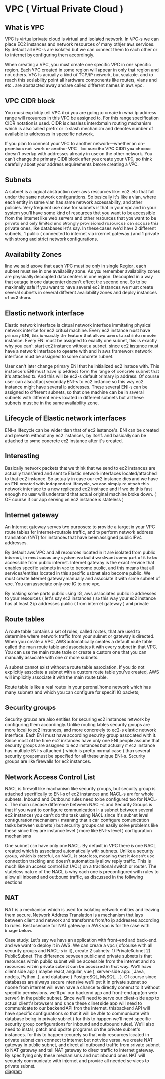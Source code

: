 # VPC ( Virtual Private Cloud )

## What is VPC
VPC is virtual private cloud is virtual and isolated network. In VPC-s we can place EC2 instances and
network resources of many othjer aws services. By default all VPC-s are isolated but we can connect them to each other or to
internet by configuring them accordingly.

When creating a VPC, you must create one specific VPC in one specific region. Each VPC created in some region will appear in
only that region and not others.
VPC is actually a kind of TCP/IP network, but scalable. and to reach this scalability point all hardware components like routers, vlans and etc.. are
abstracted away and are called different names in aws vpc.

## VPC CIDR block 
You must explicitly tell VPC that you are going to create in what ip address range will reosurces in this VPC be assigned to. For this range specification
CIDR notation is used. CIDR is classless interdomain routing mechanism which is also called prefix or ip slash mechanism and denotes number of available
ip addresses in speecific network.

If you plan to connect your VPC to another network—whether an on-premises net- work or another VPC—be sure the VPC CIDR you choose doesn’t overlap with addresses already in use on the other network.
You can’t change the primary CIDR block after you create your VPC, so think carefully about your address requirements before creating a VPC.

## Subnets
A subnet is a logical abstraction over aws resources like: ec2..etc that fall under the same network configurations.
So basically it's like a vlan, where each entity in same vlan has same network accessability, and other policies. Very frequent
use case for subnets is that in your vpc and in your system you'll have some kind of resources that you want to be accessible from the internet
like web servers and other resources that you want to be private and only limited and strongly provisioned resources can access this private ones, like databases let's say.
In these cases we'd have 2 different subnets, 1 public ( connected to internet via internet gateway ) and 1 private with strong and strict network configurations. 

## Availability Zones
line we said above that each VPC must be only in single Region, each subnet must me in one availability zone. As you remember availability zones
are physically decoupled data centers in one region. Decoupled in a way that outage in one datacenter doesn't effect the second one. So to be maximally
safe if you want to have several ec2 instances we must create several subnets in several different availability zones and deploy instances of ec2 there.

## Elastic network interface
Elastic network interface is cirtual network interface immitating physical network interfce for ec2 critual machine.
Every ec2 instance must have primary ENI, this is exactly the feature that allows users to ssh into remote instance. 
Every ENI must be assigned to exactly one subnet, this is exactly why you can't start ec2 instance without a subnet. since ec2 instance must have
a network interface to opearte with and in aws framework network interface must be assigned to some concrete subnet.

User can't later change primary ENI that he initialized ec2 instnce with. This instance's ENI must have ip address form the range
of concrete subnet that it's attached to. And this will be ec2-s default primary ip address. Of course user can also attacj seconday ENI-s to ec2 instance
so this way ec2 instance might have several ip addresses. These several ENI-s can be assigned to different subnets, so that one machine can be in several subnets with
different eni-s located in different subnets but all these subnets must be in the same availability zone.

## Lifecycle of Elastic network interfaces
ENI-s lifecycle can be wider than that of ec2 instance's. ENI can be created and presetn without any ec2 instances, by itself. and basically can be attached
to some concrete ec2 instance after it's created.

## Interesting
Basically network packets that we think that we send to ec2 instances are actually transfered and sent to Elastic network interfaces located/attached to that ec2 instance.
So actually in case our ec2 instance dies and we have an ENI created with independent lifecycle,  we can simply  re attach this network interface to a new replicated ec2 instnace and if we do
this fast enough no user will understand that actual original machine broke down.  ( OF course if our app serving on ec2 instance is stateless )

## Internet gateway
An Internet gateway serves two purposes: to provide a target in your VPC route tables for Internet-routable traffic, and to perform network address translation (NAT) for instances that have been assigned public IPv4 addresses.

By default aws VPC and all resources located in it are isolated from public internet, in most cases any system we build we dwant some part of it to be accessible from public internet.
Internet gateway is the exact service that enables specific subnets in vpc to become public, and this means that all services/entities located in this specific usbnet also become 
public. We must create Internet gateway manually and associate it with some subnet of vpc. You can associate only one IG to one vpc.

By making some parts public using IG, aws associates public ip addresses to your resources ( let's say ec2 instances ) so this way your ec2 instance has at least 2 ip addresses
public ( from internet gateway ) and private

## Route tables
A route table contains a set of rules, called routes, that are used to determine where network traffic from your subnet or gateway is directed.
When you create a VPC, AWS automatically creates a default route table called the main route table and associates it with every subnet in that VPC. You can use the main route table or create a custom one that you can manually associate with one or more subnets.

A subnet cannot exist without a route table association. If you do not explicitly associate a subnet with a custom route table you’ve created, AWS will implicitly associate it with the main route table.

Route table is like a real router in your peronal/home network which has many subnets and which you can configure for specifi IO packets; 

## Security groups
Security groups are also entities for securing ec2 instances network by configuring them accordingly. Unlike routing tables security groups are more local
to ec2 instances,  and more concretely to ec2-s elastic network interface. Each ENI must have according security group associated with it. Since most of the time ec2 instances
have only one ENI people assume that security groups are assigned to ec2 instances but actually if ec2 instance has multiple ENI-s attached ( which is pretty normal case ) than several security groupsmust be specified for all these unique ENI-s.
Security groups are like firewalls for ec2 instances.

## Network Access Control List
NACL is firewall like machanism like security groups, but security group is attached specifically to ENI-s of ec2 instances and NACL-s are for whole subnets.
Inbound and Outbound rules need to be configured too for NACL-s. The main usecase difference between NACL-s and Security Groups is that if you want to configure
communication in a subnet between several ec2 instances you can't do this task using NACL since it's subnet level configuration mechanism ( meaning that it can
configure comunication tasks between subnets ) but security groups can easily solve problems like these since they are instance level ( more like ENI-s level ) configuration
mechanisms 

One subnet can have only one NACL. By default in VPC there is one NACL created which is associated automatically with subnets.
Unlike a security group, which is stateful, an NACL is stateless, meaning that it doesn’t use connection tracking and doesn’t automatically allow reply traffic. This is much like an access control list (ACL) on a traditional switch or router. The stateless nature of the NACL is why each one is preconfigured with rules to allow all inbound and outbound traffic, as discussed in the following sections

## NAT
NAT is a mechanism which is used for isolating network entities and leaving them secure. Network Address Translation is a mechanism that lays between client and network and
transforms from/to ip addresses according to rules. Best usecase for NAT gateway in AWS vpc is for the case with image below.

Case study:
	Let's say we have an application with front-end and back-end. and we want to deploy it in AWS. We can create a vpc ( ofcourse with all security groups and
NACL-s in it), create 2 subnets: 1) PrivateSubnet 2) PublicSubnet. The difference between public and private subnets is that resources within public subnet will be
accessible from the internet and no resources within private subnet can be accessed in that way. We'll have client side app ( maybe react, angular, vue ), server-side app: ( Java, nodejs, Python..),
 and database ( PostgreSQL, MySQL... ). Of course since databases are always secure intensive we'll put it in private subnet so noone from internet will even have a chance to directly conenct to it 
without specific permissions. we'll put our backend app and front-end app(on web server) in the public subnet.
Since we'll need to serve our client-side app to actual client's browsers and since these clinet side app will need to communicate to our backend API fron the internet. thisbackend API will have
 specific configurations so that it will be able to communicate with database being in private subnet ( for this to happen we'll need specific
security
 group configurations for inbound and outbound rules). We'll also need to install, patch and update programs on the private subnet's instances. for this to happen securely so that only resources located in private subnet can connect to internet but not vice versa, we create NAT gateway in public subnet,
 and direct all outbound traffic from private subnet to NAT gateway and tell NAT gateway to
direct traffic to internet gateway. By specifying only these mechanisms and not inbound ones NAT will securely communicate with internet and provide all needed services to private subnet.   
[diagram](./diagram.png)
